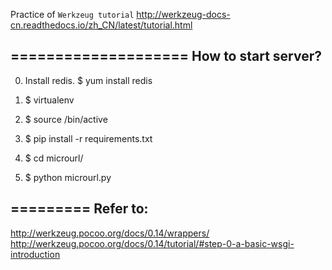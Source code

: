 Practice of `Werkzeug tutorial`
http://werkzeug-docs-cn.readthedocs.io/zh_CN/latest/tutorial.html


====================
How to start server?
--------------------

0. Install redis.
   $ yum install redis

1. $ virtualenv <path>

2. $ source <path>/bin/active

3. $ pip install -r requirements.txt

4. $ cd microurl/

5. $ python microurl.py


=========
Refer to:
---------
http://werkzeug.pocoo.org/docs/0.14/wrappers/
http://werkzeug.pocoo.org/docs/0.14/tutorial/#step-0-a-basic-wsgi-introduction
